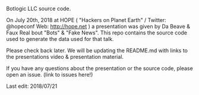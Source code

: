 Botlogic LLC source code.

On July 20th, 2018 at HOPE ( "Hackers on Planet Earth" / Twitter: @hopeconf 
Web: http://hope.net ) a presentation was given by Da Beave & Faux Real bout 
"Bots" & "Fake News".  This repo contains the source code used to generate the
data used for that talk. 


Please check back later.  We will be updating the README.md with links to the 
presentations video & presentation material. 

If you have any questions about the presentation or the source code,  please open an
issue. (link to issues here!)

Last edit: 2018/07/21

